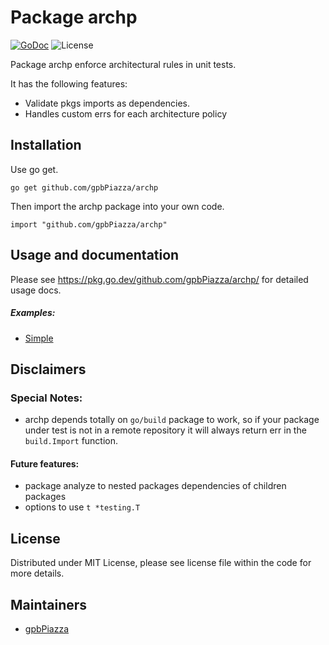Package archp
=================
[![GoDoc](https://godoc.org/github.com/TODO-DOC-HERE?status.svg)](https://pkg.go.dev/github.com/gpbPiazza/archp)
![License](https://img.shields.io/dub/l/vibe-d.svg)

Package archp enforce architectural rules in unit tests.

It has the following features:

-   Validate pkgs imports as dependencies.
-   Handles custom errs for each architecture policy

Installation
------------

Use go get.

	go get github.com/gpbPiazza/archp

Then import the archp package into your own code.

	import "github.com/gpbPiazza/archp"


Usage and documentation
------

Please see https://pkg.go.dev/github.com/gpbPiazza/archp/ for detailed usage docs.

##### Examples:

- [Simple](https://github.com/gpbPiazza/archp/internal/example/pkgs_dependecies_test)

Disclaimers
------
### Special Notes:
- archp depends totally on `go/build` package to work, so if your package under test is not in a remote repository it will always return err in the `build.Import` function.
#### Future features:
- package analyze to nested packages dependencies of children packages
- options to use `t *testing.T`

License
-------
Distributed under MIT License, please see license file within the code for more details.

Maintainers
-----------
- [gpbPiazza](https://github.com/gpbPiazza)